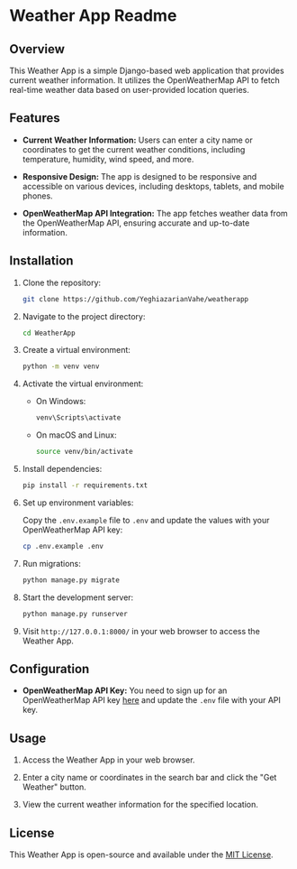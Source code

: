 # Weather App Readme

## Overview

This Weather App is a simple Django-based web application that provides current weather information. It utilizes the OpenWeatherMap API to fetch real-time weather data based on user-provided location queries.

## Features

- **Current Weather Information:** Users can enter a city name or coordinates to get the current weather conditions, including temperature, humidity, wind speed, and more.

- **Responsive Design:** The app is designed to be responsive and accessible on various devices, including desktops, tablets, and mobile phones.

- **OpenWeatherMap API Integration:** The app fetches weather data from the OpenWeatherMap API, ensuring accurate and up-to-date information.

## Installation

1. Clone the repository:

   ```bash
   git clone https://github.com/YeghiazarianVahe/weatherapp
   ```

2. Navigate to the project directory:

   ```bash
   cd WeatherApp
   ```

3. Create a virtual environment:

   ```bash
   python -m venv venv
   ```

4. Activate the virtual environment:

   - On Windows:

     ```bash
     venv\Scripts\activate
     ```

   - On macOS and Linux:

     ```bash
     source venv/bin/activate
     ```

5. Install dependencies:

   ```bash
   pip install -r requirements.txt
   ```

6. Set up environment variables:

   Copy the `.env.example` file to `.env` and update the values with your OpenWeatherMap API key:

   ```bash
   cp .env.example .env
   ```

7. Run migrations:

   ```bash
   python manage.py migrate
   ```

8. Start the development server:

   ```bash
   python manage.py runserver
   ```

9. Visit `http://127.0.0.1:8000/` in your web browser to access the Weather App.

## Configuration

- **OpenWeatherMap API Key:** You need to sign up for an OpenWeatherMap API key [here](https://openweathermap.org/appid) and update the `.env` file with your API key.

## Usage

1. Access the Weather App in your web browser.

2. Enter a city name or coordinates in the search bar and click the "Get Weather" button.

3. View the current weather information for the specified location.


## License

This Weather App is open-source and available under the [MIT License](LICENSE).

